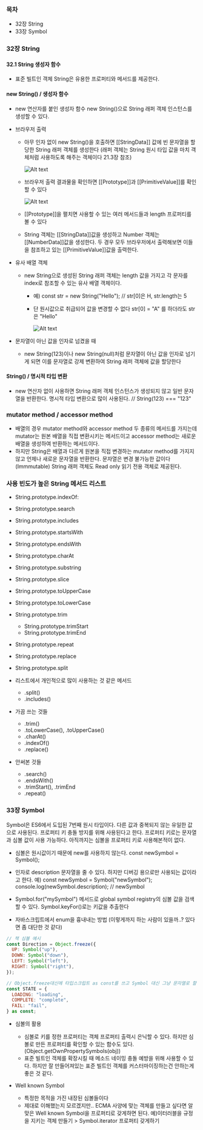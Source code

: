 ### 목차

- 32장 String
- 33장 Symbol

### 32장 String

#### 32.1 String 생성자 함수

- 표준 빌트인 객체 String은 유용한 프로퍼티와 메서드를 제공한다.

#### new String() / 생성자 함수

- new 연산자를 붙인 생성자 함수 new String()으로 String 래퍼 객체 인스턴스를 생성할 수 있다.

- 브라우저 출력

  - 아무 인자 없이 new String()을 호출하면 [[StringData]] 값에 빈 문자열을 할당한 String 래퍼 객체를 생성한다 (래퍼 객체는 String 원시 타입 값을 마치 객체처럼 사용하도록 해주는 객체이다 21.3장 참조)

    ![Alt text](image.png)

  - 브라우저 출력 결과물을 확인하면 [[Prototype]]과 [[PrimitiveValue]]를 확인할 수 있다

    ![Alt text](image-1.png)

  - [[Prototype]]을 펼치면 사용할 수 있는 여러 메서드들과 length 프로퍼티를 볼 수 있다

  - String 객체는 [[StringData]]값을 생성하고 Number 객체는 [[NumberData]]값을 생성한다. 두 경우 모두 브라우저에서 출력해보면 이들을 참조하고 있는 [[PrimitiveValue]]값을 출력한다.

- 유사 배열 객체

  - new String으로 생성된 String 래퍼 객체는 length 값을 가지고 각 문자를 index로 참조할 수 있는 유사 배열 객체이다.

    - 예) const str = new String("Hello"); // str[0]은 H, str.length는 5
    - 단 원시값으로 취급되어 값을 변경할 수 없다 str[0] = "A" 를 하더라도 str은 "Hello"

      ![Alt text](image-2.png)

- 문자열이 아닌 값을 인자로 넘겼을 때
  - new String(123)이나 new String(null)처럼 문자열이 아닌 값을 인자로 넘기게 되면 이를 문자열로 강제 변환하여 String 래퍼 객체에 값을 할당한다

#### String() / 명시적 타입 변환

- new 연산자 없이 사용하면 String 래퍼 객체 인스턴스가 생성되지 않고 일반 문자열을 반환한다. 명시적 타입 변환으로 많이 사용된다. // String(123) === "123"

### mutator method / accessor method

- 배열의 경우 mutator method와 accessor method 두 종류의 메서드를 가지는데 mutator는 원본 배열을 직접 변환시키는 메서드이고 accessor method는 새로운 배열을 생성하여 반환하는 메서드이다.
- 하지만 String은 배열과 다르게 원본을 직접 변경하는 mutator method를 가지지 않고 언제나 새로운 문자열을 반환한다. 문자열은 변경 불가능한 값이다(Immmutable) String 래퍼 객체도 Read only 읽기 전용 객체로 제공된다.

### 사용 빈도가 높은 String 메서드 리스트

- String.prototype.indexOf:
- String.prototype.search
- String.prototype.includes
- String.prototype.startsWith
- String.prototype.endsWith
- String.prototype.charAt
- String.prototype.substring
- String.prototype.slice
- String.prototype.toUpperCase
- String.prototype.toLowerCase
- String.prototype.trim
  - String.prototype.trimStart
  - String.prototype.trimEnd
- String.prototype.repeat
- String.prototype.replace
- String.prototype.split

- 리스트에서 개인적으로 많이 사용하는 것 같은 메서드
  - .split()
  - .includes()
- 가끔 쓰는 것들
  - .trim()
  - .toLowerCase(), .toUpperCase()
  - .charAt()
  - .indexOf()
  - .replace()
- 안써본 것들
  - .search()
  - .endsWith()
  - .trimStart(), .trimEnd
  - .repeat()

### 33장 Symbol

Symbol은 ES6에서 도입된 7번째 원시 타입이다. 다른 값과 중복되지 않는 유일한 값으로 사용된다. 프로퍼티 키 충돌 방지를 위해 사용된다고 한다. 프로퍼티 키로는 문자열과 심볼 값이 사용 가능하다. 아직까지는 심볼을 프로퍼티 키로 사용해본적이 없다.

- 심볼은 원시값이기 때문에 new를 사용하지 않는다. const newSymbol = Symbol();
- 인자로 description 문자열을 줄 수 있다. 하지만 디버깅 용으로만 사용되는 값이라고 한다. 예) const newSymbol = Symbol("newSymbol"); console.log(newSymbol.description); // newSymbol
- Symbol.for("mySymbol") 메서드로 global symbol registry의 심볼 값을 검색할 수 있다. Symbol.keyFor()로는 키값을 추출한다

- 자바스크립트에서 enum을 흉내내는 방법 (이렇게까지 하는 사람이 있을까..? 있다면 좀 대단한 것 같다)

```javascript
// 책 심볼 예시
const Direction = Object.freeze({
  UP: Symbol("up"),
  DOWN: Symbol("down"),
  LEFT: Symbol("left"),
  RIGHT: Symbol("right"),
});

// Object.freeze대신에 타입스크립트 as const를 쓰고 Symbol 대신 그냥 문자열로 할 것 같다.. 심볼의 장점이 특별히 느껴지진 않는다 코드에 신박한 느낌을 추가시켜주기는 하는 것 같다
const STATE = {
  LOADING: "loading",
  COMPLETE: "complete",
  FAIL: "fail",
} as const;
```

- 심볼의 활용

  - 심볼로 키를 정한 프로퍼티는 객체 프로퍼티 출력시 은닉할 수 있다. 하지만 심볼로 만든 프로퍼티를 확인할 수 있는 함수도 있다.(Object.getOwnPropertySymbols(obj))
  - 표준 빌트인 객체를 확장시킬 때 메소드 네이밍 충돌 예방을 위해 사용할 수 있다. 하지만 잘 만들어져있는 표준 빌트인 객체를 커스터마이징하는건 안하는게 좋은 것 같다.

- Well known Symbol
  - 특정한 목적을 가진 내장된 심볼들이다
  - 제대로 이해했는지 모르겠지만.. ECMA 사양에 맞는 객체를 만들고 싶다면 알맞은 Well known Symbol을 프로퍼티로 갖게하면 된다. 예)이터러블을 규정을 지키는 객체 만들기 > Symbol.iterator 프로퍼티 갖게하기
